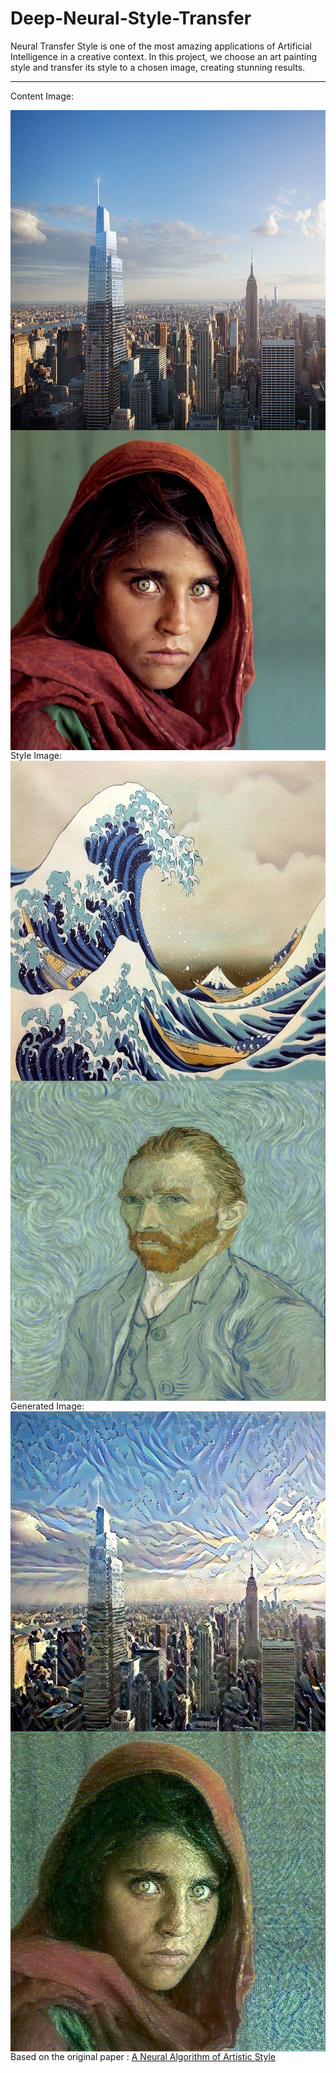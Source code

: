 # Deep-Neural-Style-Transfer
Neural Transfer Style is one of the most amazing applications of Artificial Intelligence in a creative context. In this project, we choose an art painting style and transfer its style to a chosen image, creating stunning results.

---

Content Image:

<img align="left" src="https://github.com/devrajPriyadarshi/Deep-Neural-Style-Transfer/blob/main/Content/city0.jpg" width="512" height="512">
<img align="right" src="https://github.com/devrajPriyadarshi/Deep-Neural-Style-Transfer/blob/main/Content/people2.jpg" width="512" height="512">

Style Image:
<img align="left" src="https://github.com/devrajPriyadarshi/Deep-Neural-Style-Transfer/blob/main/Style/0.jpg" width="512" height="512">
<img align="right" src="https://github.com/devrajPriyadarshi/Deep-Neural-Style-Transfer/blob/main/Style/1.jpg" width="512" height="512">

Generated Image:
<img align="left" src="https://github.com/devrajPriyadarshi/Deep-Neural-Style-Transfer/blob/main/Results/city0.jpg" width="512" height="512">
<img align="right" src="https://github.com/devrajPriyadarshi/Deep-Neural-Style-Transfer/blob/main/Results/people2.jpg" width="512" height="512">

Based on the original paper : [A Neural Algorithm of Artistic Style](https://arxiv.org/abs/1508.06576)
